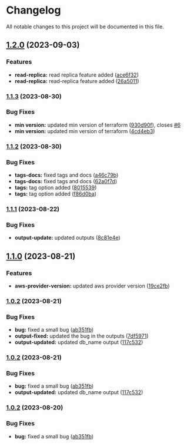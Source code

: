 # Changelog

All notable changes to this project will be documented in this file.

## [1.2.0](https://github.com/shamimice03/terraform-aws-rds-blueprint/compare/v1.1.3...v1.2.0) (2023-09-03)


### Features

* **read-replica:** read replica feature added ([ace6f32](https://github.com/shamimice03/terraform-aws-rds-blueprint/commit/ace6f32eedc84a70c0d676628dbd6091d5e93c31))
* **read-replica:** read-replica feature added ([26a5011](https://github.com/shamimice03/terraform-aws-rds-blueprint/commit/26a50112684c2fbc181875b3ac80c6aecdc947d0))

### [1.1.3](https://github.com/shamimice03/terraform-aws-rds-blueprint/compare/v1.1.2...v1.1.3) (2023-08-30)


### Bug Fixes

* **min version:** updated min version of terraform ([930d90f](https://github.com/shamimice03/terraform-aws-rds-blueprint/commit/930d90f93d0735addfb308885b22279981b01f6e)), closes [#6](https://github.com/shamimice03/terraform-aws-rds-blueprint/issues/6)
* **min version:** updated min version of terraform ([4cd4eb3](https://github.com/shamimice03/terraform-aws-rds-blueprint/commit/4cd4eb31c3ee19ea96d9794c6c7b537875c4a43d))

### [1.1.2](https://github.com/shamimice03/terraform-aws-rds-blueprint/compare/v1.1.1...v1.1.2) (2023-08-30)


### Bug Fixes

* **tags-docs:** fixed tags and docs ([a46c79b](https://github.com/shamimice03/terraform-aws-rds-blueprint/commit/a46c79bbc05fb1d9e64afd6c10c44448b1eba3b5))
* **tags-docs:** fixed tags and docs ([62a0f7d](https://github.com/shamimice03/terraform-aws-rds-blueprint/commit/62a0f7d90812e285c702789f62b0086ac82a0cb1))
* **tags:** tag option added ([8015539](https://github.com/shamimice03/terraform-aws-rds-blueprint/commit/8015539cf98d24fc5528ae91111c4d6b75f85e37))
* **tags:** tag option added ([f86d0ba](https://github.com/shamimice03/terraform-aws-rds-blueprint/commit/f86d0badba85a6f55c0d4634652e808f1503c255))

### [1.1.1](https://github.com/shamimice03/terraform-aws-rds-blueprint/compare/v1.1.0...v1.1.1) (2023-08-22)


### Bug Fixes

* **output-update:** updated outputs ([8c81e4e](https://github.com/shamimice03/terraform-aws-rds-blueprint/commit/8c81e4ef722c22187ea6eb14af7978feb449a8f5))

## [1.1.0](https://github.com/shamimice03/terraform-aws-rds-blueprint/compare/v1.0.3...v1.1.0) (2023-08-21)


### Features

* **aws-provider-version:** updated aws provider version ([19ce2fb](https://github.com/shamimice03/terraform-aws-rds-blueprint/commit/19ce2fb91e6ac80e95e080f51120ab2dfa4bd56d))

### [1.0.2](https://github.com/shamimice03/terraform-aws-rds-blueprint/compare/v1.0.1...v1.0.2) (2023-08-21)


### Bug Fixes

* **bug:** fixed a small bug ([ab351fb](https://github.com/shamimice03/terraform-aws-rds-blueprint/commit/ab351fb552533d29183558fd221561d3943e9873))
* **output-fixed:** updated the bug in the outputs ([7df5971](https://github.com/shamimice03/terraform-aws-rds-blueprint/commit/7df59717c4c6ab5832bfc4e9d13d9bdd73f51ce0))
* **output-updated:** updated db_name output ([117c532](https://github.com/shamimice03/terraform-aws-rds-blueprint/commit/117c532e9c4221e02268a2da6b04c29b0f702ab6))

### [1.0.2](https://github.com/shamimice03/terraform-aws-rds-blueprint/compare/v1.0.1...v1.0.2) (2023-08-21)


### Bug Fixes

* **bug:** fixed a small bug ([ab351fb](https://github.com/shamimice03/terraform-aws-rds-blueprint/commit/ab351fb552533d29183558fd221561d3943e9873))
* **output-updated:** updated db_name output ([117c532](https://github.com/shamimice03/terraform-aws-rds-blueprint/commit/117c532e9c4221e02268a2da6b04c29b0f702ab6))

### [1.0.2](https://github.com/shamimice03/terraform-aws-rds-blueprint/compare/v1.0.1...v1.0.2) (2023-08-20)


### Bug Fixes

* **bug:** fixed a small bug ([ab351fb](https://github.com/shamimice03/terraform-aws-rds-blueprint/commit/ab351fb552533d29183558fd221561d3943e9873))
